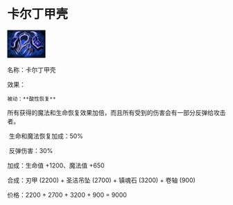 # 卡尔丁甲壳



![](src/icon/mjz_carapace_of_qaldin.png)

名称：卡尔丁甲壳

效果：

 	被动：**酸性恢复**

​	所有获得的魔法和生命恢复效果加倍，而且所有受到的伤害会有一部分反弹给攻击者。

​	生命和魔法恢复加成：50%

​	反弹伤害：30%



加成：生命值 +1200、魔法值 +650 

合成：刃甲 (2200) + 圣洁吊坠 (2700) + 镇魂石 (3200) + 卷轴 (900)

价格：2200 + 2700 + 3200 + 900 = 9000





 